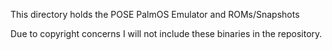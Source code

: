 This directory holds the POSE PalmOS Emulator and ROMs/Snapshots

Due to copyright concerns I will not include these binaries in the repository.